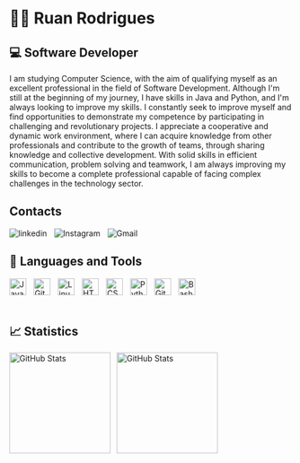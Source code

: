 # 👨‍💻 Ruan Rodrigues

## **💻 Software Developer**

I am studying Computer Science, with the aim of qualifying myself as an excellent professional in the field of Software Development. Although I'm still at the beginning of my journey, I have skills in Java and Python, and I'm always looking to improve my skills.
I constantly seek to improve myself and find opportunities to demonstrate my competence by participating in challenging and revolutionary projects. I appreciate a cooperative and dynamic work environment, where I can acquire knowledge from other professionals and contribute to the growth of teams, through sharing knowledge and collective development.
With solid skills in efficient communication, problem solving and teamwork, I am always improving my skills to become a complete professional capable of facing complex challenges in the technology sector.
## Contacts
<a href="https://www.linkedin.com/in/ruan-rodrigues-317a40292/" target="_blank" rel="external">
    <img 
        align="left" 
        alt="linkedin" 
        style="padding-right:10px;" 
        title="my profile on linkedin"
        src="https://custom-icon-badges.demolab.com/badge/linkedin-blue.svg?logo=linkedin&logoColor=white"
    />
</a>

<a href="https://www.instagram.com/ruaan_rodrigueess/" target="_blank" rel="external">    
    <img 
        align="left" 
        alt="Instagram" 
        style="padding-right:10px;" 
        title="my profile on Instagram"
        src="https://custom-icon-badges.demolab.com/badge/Instagram-purple.svg?logo=instagram&logoColor=white" 
    />
</a>

<a href="mailto:ruan.rodrigues.silva@ccc.ufcg.edu.br" target="_blank" rel="external">    
    <img 
        align="left" 
        alt="Gmail" 
        style="padding-right:10px;" 
        title="my Gmail"
        src="https://custom-icon-badges.demolab.com/badge/Gmail-red.svg?logo=mail&logoColor=white"
    />
</a>

<br/>

## 🤖 Languages and Tools

<img 
    align="left" 
    alt="Java" 
    width="30px" 
    style="padding-right:10px;" 
    title="Java"
    src="https://cdn.jsdelivr.net/gh/devicons/devicon/icons/java/java-original.svg"/>

<img 
    align="left" 
    alt="Git" 
    width="30px" 
    style="padding-right:10px;" 
    src="https://cdn.jsdelivr.net/gh/devicons/devicon/icons/git/git-original.svg" />

<img 
    align="left" 
    alt="Linux" 
    width="30px" 
    style="padding-right:10px;" 
    src="https://cdn.jsdelivr.net/gh/devicons/devicon/icons/linux/linux-original.svg" />

<img 
    align="left" 
    alt="HTML" 
    width="30px" 
    style="padding-right:10px;" 
    src="https://cdn.jsdelivr.net/gh/devicons/devicon/icons/html5/html5-plain.svg" />

<img 
    align="left" 
    alt="CSS" 
    width="30px" 
    style="padding-right:10px;" 
    src="https://cdn.jsdelivr.net/gh/devicons/devicon/icons/css3/css3-plain.svg" />

<img 
    align="left" 
    alt="Python" 
    width="30px" 
    style="padding-right:10px;" 
    src="https://cdn.jsdelivr.net/gh/devicons/devicon/icons/python/python-plain.svg" />

<img 
    align="left" 
    alt="GitHub" 
    width="30px" 
    style="padding-right:10px;" 
    src="https://cdn.jsdelivr.net/gh/devicons/devicon/icons/github/github-original.svg" />

<img 
    align="left" 
    alt="Bash" 
    width="30px" 
    style="padding-right:10px;" 
    src="https://cdn.jsdelivr.net/gh/devicons/devicon/icons/bash/bash-original.svg" />

<br/>
<br/>
<br/>

## 📈 Statistics

<p>
  <img 
    align="left" 
    alt="GitHub Stats" 
    height="180" 
    style="padding-right: 8px;" 
    src="https://github-readme-stats.vercel.app/api?username=ruanrodrigues20&show_icons=true&theme=tokyonight&include_all_comits=true&locale=en" 
  />

<img 
      align="left" 
      alt="GitHub Stats" 
      height="180" 
      src="https://github-readme-stats.vercel.app/api/top-langs/?username=ruanrodrigues20&theme=tokyonight&layout=compact&custom_title=Tecnologias&langs_count=5" 
  />

</p>
